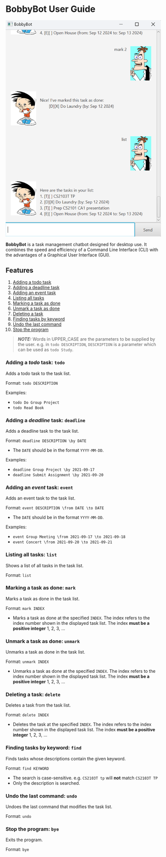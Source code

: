 # BobbyBot User Guide

![image info](./Ui.png)

**BobbyBot** is a task management chatbot designed for desktop use. It combines the speed and efficiency of a Command Line Interface (CLI) with the advantages of a Graphical User Interface (GUI).

## Features
1. [Adding a todo task](#adding-a-todo-task-todo)
2. [Adding a deadline task](#adding-a-deadline-task-deadline)
3. [Adding an event task](#adding-an-event-task-event)
4. [Listing all tasks](#listing-all-tasks-list)
5. [Marking a task as done](#marking-a-task-as-done-mark)
6. [Unmark a task as done](#unmark-a-task-as-done-unmark)
7. [Deleting a task](#deleting-a-task-delete)
8. [Finding tasks by keyword](#finding-tasks-by-keyword-find)
9. [Undo the last command](#undo-the-last-command-undo)
10. [Stop the program](#stop-the-program-bye)
> **_NOTE:_** Words in UPPER_CASE are the parameters to be supplied by the user.
e.g. in `todo DESCRIPTION`, `DESCRIPTION` is a parameter which can be used as `todo Study`.

### Adding a _todo_ task: `todo`
Adds a todo task to the task list.

Format: `todo DESCRIPTION`

Examples: 
- `todo Do Group Project`
- `todo Read Book`

### Adding a _deadline_ task: `deadline`
Adds a deadline task to the task list.

Format: `deadline DESCRIPTION \by DATE`

- The `DATE` should be in the format `YYYY-MM-DD`.

Examples:
- `deadline Group Project \by 2021-09-17`
- `deadline Submit Assignment \by 2021-09-20`

### Adding an _event_ task: `event`
Adds an event task to the task list.

Format: `event DESCRIPTION \from DATE \to DATE`

- The `DATE` should be in the format `YYYY-MM-DD`.

Examples:
- `event Group Meeting \from 2021-09-17 \to 2021-09-18`
- `event Concert \from 2021-09-20 \to 2021-09-21`

### Listing all tasks: `list`
Shows a list of all tasks in the task list.

Format: `list`

### Marking a task as done: `mark`
Marks a task as done in the task list.

Format: `mark INDEX`

- Marks a task as done at the specified `INDEX`. The index refers to the index number shown in the displayed task list. The index **must be a positive integer** 1, 2, 3, ...

### Unmark a task as done: `unmark`
Unmarks a task as done in the task list.

Format: `unmark INDEX`

- Unmarks a task as done at the specified `INDEX`. The index refers to the index number shown in the displayed task list. The index **must be a positive integer** 1, 2, 3, ...

### Deleting a task: `delete`
Deletes a task from the task list.

Format: `delete INDEX`

- Deletes the task at the specified `INDEX`. The index refers to the index number shown in the displayed task list. The index **must be a positive integer** 1, 2, 3, ...

### Finding tasks by keyword: `find`
Finds tasks whose descriptions contain the given keyword.

Format: `find KEYWORD`

- The search is case-sensitive. e.g. `CS2103T tp` will **not** match `CS2103T TP`
- Only the description is searched.

### Undo the last command: `undo`
Undoes the last command that modifies the task list.

Format: `undo`

### Stop the program: `bye`
Exits the program.

Format: `bye`